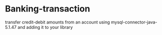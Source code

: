 # Banking-transaction
transfer credit-debit amounts from an account
using mysql-connector-java-5.1.47 and adding it to your library

